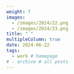 ```yaml
---
weight: 7
images:
  - /images/2024/22.png
  - /images/2024/23.png
title: " "
multipleColumn: true
date: 2024-06-22
tags:
  - work # homepage
# - archive # all posts
---
```

